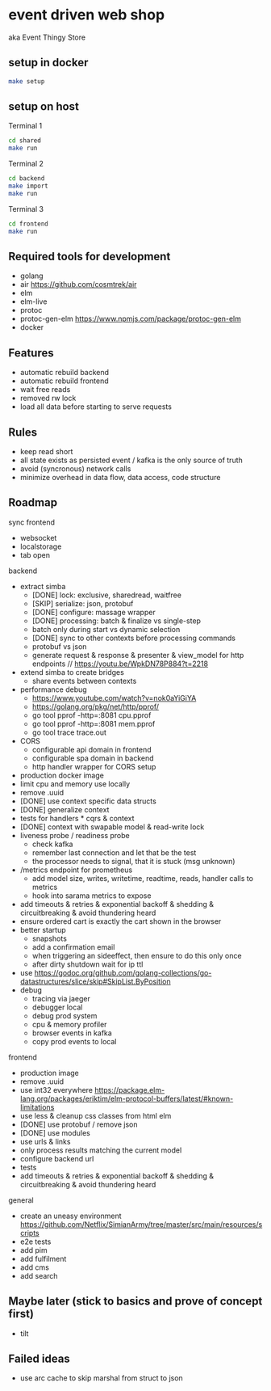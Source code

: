 # event driven web shop

aka Event Thingy Store

## setup in docker

``` bash
make setup
```

## setup on host

Terminal 1

``` bash
cd shared
make run
```

Terminal 2

``` bash
cd backend
make import
make run
```

Terminal 3

``` bash
cd frontend
make run
```

## Required tools for development

- golang
- air https://github.com/cosmtrek/air
- elm
- elm-live
- protoc
- protoc-gen-elm https://www.npmjs.com/package/protoc-gen-elm
- docker

## Features

- automatic rebuild backend
- automatic rebuild frontend
- wait free reads
- removed rw lock
- load all data before starting to serve requests

## Rules

- keep read short
- all state exists as persisted event / kafka is the only source of truth
- avoid (syncronous) network calls
- minimize overhead in data flow, data access, code structure

## Roadmap

sync frontend

- websocket
- localstorage
- tab open

backend

- extract simba
  - [DONE] lock: exclusive, sharedread, waitfree
  - [SKIP] serialize: json, protobuf
  - [DONE] configure: massage wrapper
  - [DONE] processing: batch & finalize vs single-step
  - batch only during start vs dynamic selection
  - [DONE] sync to other contexts before processing commands
  - protobuf vs json
  - generate request & response & presenter & view_model for http endpoints // https://youtu.be/WpkDN78P884?t=2218
- extend simba to create bridges
  - share events between contexts
- performance debug
  - https://www.youtube.com/watch?v=nok0aYiGiYA
  - https://golang.org/pkg/net/http/pprof/
  - go tool pprof -http=:8081 cpu.pprof
  - go tool pprof -http=:8081 mem.pprof
  - go tool trace trace.out
- CORS
  - configurable api domain in frontend
  - configurable spa domain in backend
  - http handler wrapper for CORS setup
- production docker image
- limit cpu and memory use locally
- remove .uuid
- [DONE] use context specific data structs
- [DONE] generalize context
- tests for handlers * cqrs & context
- [DONE] context with swapable model & read-write lock
- liveness probe / readiness probe
  - check kafka
  - remember last connection and let that be the test
  - the processor needs to signal, that it is stuck (msg unknown)
- /metrics endpoint for prometheus
  - add model size, writes, writetime, readtime, reads, handler calls to metrics
  - hook into sarama metrics to expose
- add timeouts & retries & exponential backoff & shedding & circuitbreaking & avoid thundering heard
- ensure ordered cart is exactly the cart shown in the browser
- better startup
  - snapshots
  - add a confirmation email
  - when triggering an sideeffect, then ensure to do this only once
  - after dirty shutdown wait for ip ttl
- use https://godoc.org/github.com/golang-collections/go-datastructures/slice/skip#SkipList.ByPosition
- debug
  - tracing via jaeger
  - debugger local
  - debug prod system
  - cpu & memory profiler
  - browser events in kafka
  - copy prod events to local

frontend

- production image
- remove .uuid
- use int32 everywhere https://package.elm-lang.org/packages/eriktim/elm-protocol-buffers/latest/#known-limitations
- use less & cleanup css classes from html elm
- [DONE] use protobuf / remove json
- [DONE] use modules
- use urls & links
- only process results matching the current model
- configure backend url
- tests
- add timeouts & retries & exponential backoff & shedding & circuitbreaking & avoid thundering heard

general

- create an uneasy environment https://github.com/Netflix/SimianArmy/tree/master/src/main/resources/scripts
- e2e tests
- add pim
- add fulfilment
- add cms
- add search

## Maybe later (stick to basics and prove of concept first)

- tilt

## Failed ideas

- use arc cache to skip marshal from struct to json
